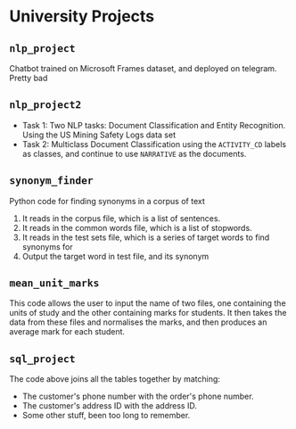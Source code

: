 # University Projects

## `nlp_project`

Chatbot trained on Microsoft Frames dataset, and deployed on telegram. Pretty bad

## `nlp_project2`

* Task 1: Two NLP tasks: Document Classification and Entity Recognition. Using the US Mining Safety Logs data set
* Task 2: Multiclass Document Classification using the `ACTIVITY_CD` labels as classes, and continue to use `NARRATIVE` as the documents.

## `synonym_finder`

Python code for finding synonyms in a corpus of text

1. It reads in the corpus file, which is a list of sentences.
2. It reads in the common words file, which is a list of stopwords.
3. It reads in the test sets file, which is a series of target words to find synonyms for
4. Output the target word in test file, and its synonym

## `mean_unit_marks`

This code allows the user to input the name of two files, one containing the units of study and the other containing marks for students. It then takes the data from these files and normalises the marks, and then produces an average mark for each student.

## `sql_project`

The code above joins all the tables together by matching:
* The customer's phone number with the order's phone number.
* The customer's address ID with the address ID.
* Some other stuff, been too long to remember.
